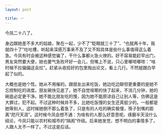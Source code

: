 ```yaml
---
layout: post

title: 一
---
```


今凤二十八了。

身边跟她差不多大的姑娘，聚在一起，少不了“眨眼就三十了”、“也就再十年，我就四十了”吐吐槽，听起来深感万事来不及了又不知具体是些什么事值得这么着急。今凤有时会被这种感觉骗了，干什么事都火急火燎的。好不容易能赶早出门，男友突然要大便，她也要气急败坏好一会儿，但嘴上不说，只心里嘟哝嘟哝：“啥时候不拉偏偏这会拉”。赶紧从收拾好的包里掏出论文，看上几行。不然就跟白早起了似的。

大概也是她个性。她从不用催的。跟朋友出来吃饭，她边吃边聊但更重要的是她不忘控制吃的进度。朋友碗快见底了，她不自觉咀嚼的快了起来，不消几分钟，她的碗底必定更干净。她不能比朋友吃的慢，因为她不能原谅自己让别人等，仿佛这是大罪过，犯不起。不过这种时候并不多，比她吃饭慢的女生还真挺少的。一般都是她等别人，这时候她倒不那么着急了，只是有的人吃的确实极慢，筷子到嘴的距离“咫尺天涯”。这时候今凤会想不通：为啥有的人那么好意思呢。琢磨半天没什么结论，今凤只能以农村和城市的“隔阂”作结。后来她发觉，想不明白的事情多了，人跟人太不一样了。不过这是后话。























